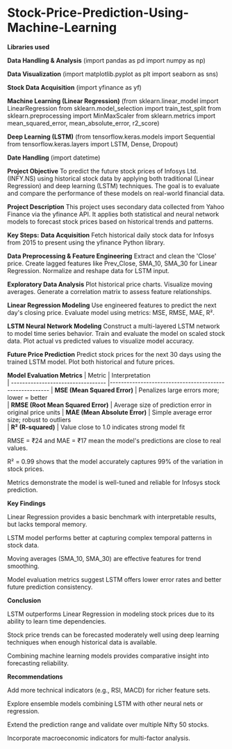# Stock-Price-Prediction-Using-Machine-Learning
**Libraries used**

**Data Handling & Analysis**
(import pandas as pd
import numpy as np)

**Data Visualization**
(import matplotlib.pyplot as plt
import seaborn as sns)

**Stock Data Acquisition**
(import yfinance as yf)

**Machine Learning (Linear Regression)**
(from sklearn.linear_model import LinearRegression
from sklearn.model_selection import train_test_split
from sklearn.preprocessing import MinMaxScaler
from sklearn.metrics import mean_squared_error, mean_absolute_error, r2_score)

**Deep Learning (LSTM)**
(from tensorflow.keras.models import Sequential
from tensorflow.keras.layers import LSTM, Dense, Dropout)

**Date Handling**
(import datetime)

**Project Objective**
To predict the future stock prices of Infosys Ltd. (INFY.NS) using historical stock data by applying both traditional (Linear Regression) and deep learning (LSTM) techniques. The goal is to evaluate and compare the performance of these models on real-world financial data.

**Project Description**
This project uses secondary data collected from Yahoo Finance via the yfinance API. It applies both statistical and neural network models to forecast stock prices based on historical trends and patterns.

**Key Steps:**
**Data Acquisition**
Fetch historical daily stock data for Infosys from 2015 to present using the yfinance Python library.

**Data Preprocessing & Feature Engineering**
Extract and clean the 'Close' price.
Create lagged features like Prev_Close, SMA_10, SMA_30 for Linear Regression.
Normalize and reshape data for LSTM input.

**Exploratory Data Analysis**
Plot historical price charts.
Visualize moving averages.
Generate a correlation matrix to assess feature relationships.

**Linear Regression Modeling**
Use engineered features to predict the next day's closing price.
Evaluate model using metrics: MSE, RMSE, MAE, R².

**LSTM Neural Network Modeling**
Construct a multi-layered LSTM network to model time series behavior.
Train and evaluate the model on scaled stock data.
Plot actual vs predicted values to visualize model accuracy.

 **Future Price Prediction**
Predict stock prices for the next 30 days using the trained LSTM model.
Plot both historical and future prices.

**Model Evaluation Metrics**
| Metric                             |        Interpretation  
| ---------------------------------- |-------------------------------------------------------- 
| **MSE (Mean Squared Error)**       |  Penalizes large errors more; lower = better              
| **RMSE (Root Mean Squared Error)** |  Average size of prediction error in original price units 
| **MAE (Mean Absolute Error)**      |  Simple average error size; robust to outliers            
| **R² (R-squared)**                 |  Value close to 1.0 indicates strong model fit      

RMSE = ₹24 and MAE = ₹17 mean the model's predictions are close to real values.

R² = 0.99 shows that the model accurately captures 99% of the variation in stock prices.

Metrics demonstrate the model is well-tuned and reliable for Infosys stock prediction.


**Key Findings**

Linear Regression provides a basic benchmark with interpretable results, but lacks temporal memory.

LSTM model performs better at capturing complex temporal patterns in stock data.

Moving averages (SMA_10, SMA_30) are effective features for trend smoothing.

Model evaluation metrics suggest LSTM offers lower error rates and better future prediction consistency.

**Conclusion**

LSTM outperforms Linear Regression in modeling stock prices due to its ability to learn time dependencies.

Stock price trends can be forecasted moderately well using deep learning techniques when enough historical data is available.

Combining machine learning models provides comparative insight into forecasting reliability.

 **Recommendations**
 
Add more technical indicators (e.g., RSI, MACD) for richer feature sets.

Explore ensemble models combining LSTM with other neural nets or regression.

Extend the prediction range and validate over multiple Nifty 50 stocks.

Incorporate macroeconomic indicators for multi-factor analysis.
